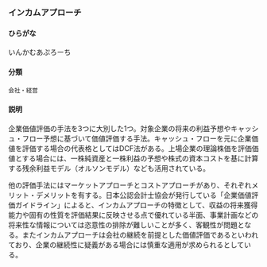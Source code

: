 <div style="display:none;">

## [あ行](securities-terms?id=あ行)

</div>

### インカムアプローチ

#### ひらがな

いんかむあぷろーち

#### 分類

`会社・経営`

#### 説明

企業価値評価の手法を3つに大別した1つ。対象企業の将来の利益予想やキャッシュ・フロー予想に基づいて価値評価する手法。キャッシュ・フローを元に企業価値を評価する場合の代表格としてはDCF法がある。上場企業の理論株価を評価価値とする場合には、一株純資産と一株利益の予想や株式の資本コストを基に計算する残余利益モデル（オルソンモデル）なども活用されている。
 
他の評価手法にはマーケットアプローチとコストアプローチがあり、それぞれメリット・デメリットを有する。日本公認会計士協会が発行している「企業価値評価ガイドライン」によると、インカムアプローチの特徴として、収益の将来獲得能力や固有の性質を評価結果に反映させる点で優れている半面、事業計画などの将来性な情報については恣意性の排除が難しいことが多く、客観性が問題となる。またインカムアプローチは会社の継続を前提とした価値評価であるといわれており、企業の継続性に疑義がある場合には慎重な適用が求められるとしている。

<div style="display:none;">

## [か行](securities-terms?id=か行)
## [さ行](securities-terms?id=さ行)
## [た行](securities-terms?id=た行)
## [な行](securities-terms?id=な行)
## [は行](securities-terms?id=は行)
## [ま行](securities-terms?id=ま行)
## [や行](securities-terms?id=や行)
## [ら行](securities-terms?id=ら行)
## [わ行](securities-terms?id=わ行)
## [英数字・記号](securities-terms?id=英数字・記号)

</div>

